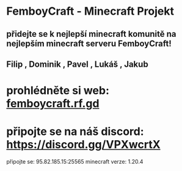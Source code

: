 # FemboyCraft - Minecraft Projekt
## přidejte se k nejlepší minecraft komunitě na nejlepším minecraft serveru FemboyCraft!
## Filip , Dominik , Pavel , Lukáš , Jakub 
# prohlédněte si web: [femboycraft.rf.gd](http://femboycraft.rf.gd/index.php)
# připojte se na náš discord: https://discord.gg/VPXwcrtX 
připojte se: 95.82.185.15:25565
minecraft verze: 1.20.4
